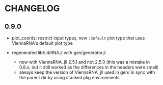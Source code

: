 # CHANGELOG

## 0.9.0

- plot_coords: restrict input types, new `:default` plot type that
  uses ViennaRNA's default plot type

- regenerated lib/LibRNA.jl with gen/generator.jl
    - now with ViennaRNA_jll 2.5.1 and not 2.5.0 (this was a mistake in 0.8.x,
      but it still worked as the differences in the headers were
      small)
    - always keep the version of ViennaRNA_jll used in gen/ in sync
      with the parent dir by using stacked pkg environments

